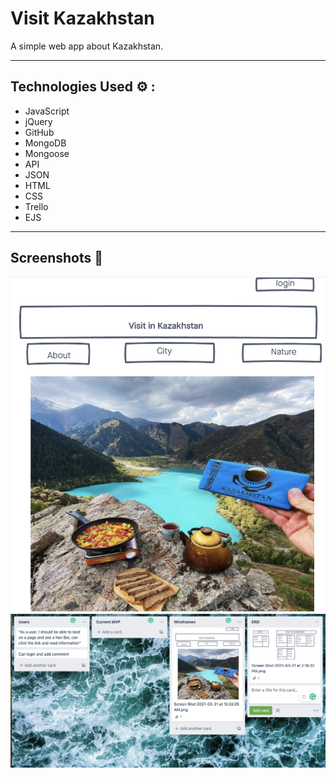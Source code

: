 # Visit Kazakhstan 

A simple web app about Kazakhstan. 
___

## Technologies Used ⚙️ :
- JavaScript
- jQuery
- GitHub
- MongoDB
- Mongoose 
- API
- JSON
- HTML
- CSS 
- Trello
- EJS
___

## Screenshots 📸
![Example](/public/images/photo1.png)
![Example](/public/images/photo2.png)
